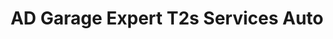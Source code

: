 ---
title: "AD Garage Expert T2s Services Auto"
url: /montelimar/ad-garage-expert-t2s-services-auto/
shop: réparation de voitures
---